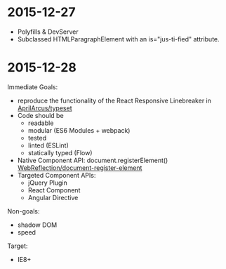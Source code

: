2015-12-27
==========

* Polyfills & DevServer
* Subclassed HTMLParagraphElement with an is="jus-ti-fied" attribute.

2015-12-28
==========

Immediate Goals:
  * reproduce the functionality of the React Responsive Linebreaker in [AprilArcus/typeset](https://github.com/AprilArcus/typeset)
  * Code should be
    * readable
    * modular (ES6 Modules + webpack)
    * tested
    * linted (ESLint)
    * statically typed (Flow)
  * Native Component API: document.registerElement() [WebReflection/document-register-element](https://github.com/WebReflection/document-register-element)
  * Targeted Component APIs:
    * jQuery Plugin
    * React Component
    * Angular Directive

Non-goals:
  * shadow DOM
  * speed

Target:
  * IE8+
